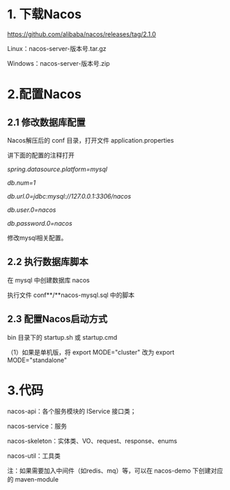 # 1. 下载Nacos

https://github.com/alibaba/nacos/releases/tag/2.1.0

Linux：nacos-server-版本号.tar.gz

Windows：nacos-server-版本号.zip

# 2.配置Nacos

## 2.1 修改数据库配置

Nacos解压后的 conf 目录，打开文件 application.properties

讲下面的配置的注释打开

*spring.datasource.platform=mysql*

*db.num=1*

*db.url.0=jdbc:mysql://127.0.0.1:3306/nacos*

*db.user.0=nacos*

*db.password.0=nacos*

修改mysql相关配置。

## 2.2 执行数据库脚本

在 mysql 中创建数据库 nacos

执行文件 conf**/**nacos-mysql.sql 中的脚本

## 2.3 配置Nacos启动方式

bin 目录下的 startup.sh 或 startup.cmd

（1）如果是单机版，将 export MODE="cluster" 改为 export MODE="standalone"

# 3.代码

nacos-api：各个服务模块的 IService 接口类；

nacos-service：服务

nacos-skeleton：实体类、VO、request、response、enums

nacos-util：工具类

注：如果需要加入中间件（如redis、mq）等，可以在 nacos-demo 下创建对应的 maven-module

